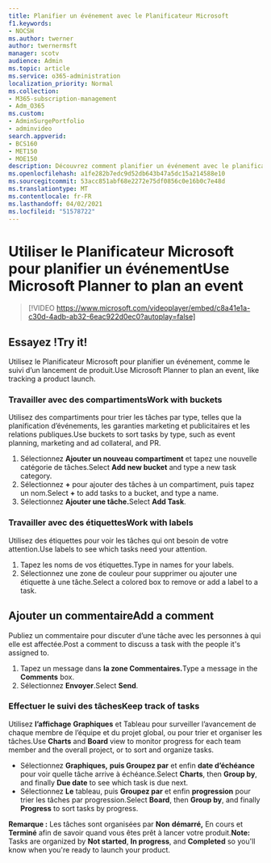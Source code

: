 ```yaml
---
title: Planifier un événement avec le Planificateur Microsoft
f1.keywords:
- NOCSH
ms.author: twerner
author: twernermsft
manager: scotv
audience: Admin
ms.topic: article
ms.service: o365-administration
localization_priority: Normal
ms.collection:
- M365-subscription-management
- Adm_O365
ms.custom:
- AdminSurgePortfolio
- adminvideo
search.appverid:
- BCS160
- MET150
- MOE150
description: Découvrez comment planifier un événement avec le planificateur Microsoft.
ms.openlocfilehash: a1fe282b7edc9d52db643b47a5dc15a214588e10
ms.sourcegitcommit: 53acc851abf68e2272e75df0856c0e16b0c7e48d
ms.translationtype: MT
ms.contentlocale: fr-FR
ms.lasthandoff: 04/02/2021
ms.locfileid: "51578722"
---
```

# <a name="use-microsoft-planner-to-plan-an-event"></a><span data-ttu-id="1aeb8-103">Utiliser le Planificateur Microsoft pour planifier un événement</span><span class="sxs-lookup"><span data-stu-id="1aeb8-103">Use Microsoft Planner to plan an event</span></span>

> [!VIDEO https://www.microsoft.com/videoplayer/embed/c8a41e1a-c30d-4adb-ab32-6eac922d0ec0?autoplay=false]

## <a name="try-it"></a><span data-ttu-id="1aeb8-104">Essayez !</span><span class="sxs-lookup"><span data-stu-id="1aeb8-104">Try it!</span></span>

<span data-ttu-id="1aeb8-105">Utilisez le Planificateur Microsoft pour planifier un événement, comme le suivi d’un lancement de produit.</span><span class="sxs-lookup"><span data-stu-id="1aeb8-105">Use Microsoft Planner to plan an event, like tracking a product launch.</span></span>

### <a name="work-with-buckets"></a><span data-ttu-id="1aeb8-106">Travailler avec des compartiments</span><span class="sxs-lookup"><span data-stu-id="1aeb8-106">Work with buckets</span></span>

<span data-ttu-id="1aeb8-107">Utilisez des compartiments pour trier les tâches par type, telles que la planification d’événements, les garanties marketing et publicitaires et les relations publiques.</span><span class="sxs-lookup"><span data-stu-id="1aeb8-107">Use buckets to sort tasks by type, such as event planning, marketing and ad collateral, and PR.</span></span>

1. <span data-ttu-id="1aeb8-108">Sélectionnez  **Ajouter un nouveau compartiment**  et tapez une nouvelle catégorie de tâches.</span><span class="sxs-lookup"><span data-stu-id="1aeb8-108">Select  **Add new bucket**  and type a new task category.</span></span>
2. <span data-ttu-id="1aeb8-109">Sélectionnez  **+**  pour ajouter des tâches à un compartiment, puis tapez un nom.</span><span class="sxs-lookup"><span data-stu-id="1aeb8-109">Select  **+**  to add tasks to a bucket, and type a name.</span></span>
3. <span data-ttu-id="1aeb8-110">Sélectionnez **Ajouter une tâche.**</span><span class="sxs-lookup"><span data-stu-id="1aeb8-110">Select  **Add Task**.</span></span>

### <a name="work-with-labels"></a><span data-ttu-id="1aeb8-111">Travailler avec des étiquettes</span><span class="sxs-lookup"><span data-stu-id="1aeb8-111">Work with labels</span></span>

<span data-ttu-id="1aeb8-112">Utilisez des étiquettes pour voir les tâches qui ont besoin de votre attention.</span><span class="sxs-lookup"><span data-stu-id="1aeb8-112">Use labels to see which tasks need your attention.</span></span>

1. <span data-ttu-id="1aeb8-113">Tapez les noms de vos étiquettes.</span><span class="sxs-lookup"><span data-stu-id="1aeb8-113">Type in names for your labels.</span></span>
2. <span data-ttu-id="1aeb8-114">Sélectionnez une zone de couleur pour supprimer ou ajouter une étiquette à une tâche.</span><span class="sxs-lookup"><span data-stu-id="1aeb8-114">Select a colored box to remove or add a label to a task.</span></span>

## <a name="add-a-comment"></a><span data-ttu-id="1aeb8-115">Ajouter un commentaire</span><span class="sxs-lookup"><span data-stu-id="1aeb8-115">Add a comment</span></span>

<span data-ttu-id="1aeb8-116">Publiez un commentaire pour discuter d’une tâche avec les personnes à qui elle est affectée.</span><span class="sxs-lookup"><span data-stu-id="1aeb8-116">Post a comment to discuss a task with the people it's assigned to.</span></span>

1. <span data-ttu-id="1aeb8-117">Tapez un message dans **la zone Commentaires.**</span><span class="sxs-lookup"><span data-stu-id="1aeb8-117">Type a message in the  **Comments**  box.</span></span>
2. <span data-ttu-id="1aeb8-118">Sélectionnez  **Envoyer**.</span><span class="sxs-lookup"><span data-stu-id="1aeb8-118">Select  **Send**.</span></span>

### <a name="keep-track-of-tasks"></a><span data-ttu-id="1aeb8-119">Effectuer le suivi des tâches</span><span class="sxs-lookup"><span data-stu-id="1aeb8-119">Keep track of tasks</span></span>

<span data-ttu-id="1aeb8-120">Utilisez  **l’affichage**  **Graphiques**  et Tableau pour surveiller l’avancement de chaque membre de l’équipe et du projet global, ou pour trier et organiser les tâches.</span><span class="sxs-lookup"><span data-stu-id="1aeb8-120">Use  **Charts**  and  **Board**  view to monitor progress for each team member and the overall project, or to sort and organize tasks.</span></span>

- <span data-ttu-id="1aeb8-121">Sélectionnez  **Graphiques,** **puis Groupez par** et enfin **date d’échéance**  pour voir quelle tâche arrive à échéance.</span><span class="sxs-lookup"><span data-stu-id="1aeb8-121">Select  **Charts**, then **Group by**, and finally **Due date**  to see which task is due next.</span></span>
- <span data-ttu-id="1aeb8-122">Sélectionnez  **Le** tableau, puis **Groupez par** et enfin **progression**  pour trier les tâches par progression.</span><span class="sxs-lookup"><span data-stu-id="1aeb8-122">Select  **Board**, then **Group by**, and finally **Progress**  to sort tasks by progress.</span></span>

<span data-ttu-id="1aeb8-123">**Remarque :**  Les tâches sont organisées par  **Non**  **démarré,** En cours et  **Terminé**  afin de savoir quand vous êtes prêt à lancer votre produit.</span><span class="sxs-lookup"><span data-stu-id="1aeb8-123">**Note:**  Tasks are organized by  **Not started**,  **In progress**, and  **Completed**  so you'll know when you're ready to launch your product.</span></span>